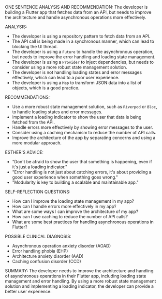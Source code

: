 ONE SENTENCE ANALYSIS AND RECOMMENDATION:
The developer is building a Flutter app that fetches data from an API, but needs to improve the architecture and handle asynchronous operations more effectively.

ANALYSIS:

* The developer is using a repository pattern to fetch data from an API.
* The API call is being made in a synchronous manner, which can lead to blocking the UI thread.
* The developer is using a `Future` to handle the asynchronous operation, but needs to improve the error handling and loading state management.
* The developer is using a `Provider` to inject dependencies, but needs to consider using a more robust state management solution.
* The developer is not handling loading states and error messages effectively, which can lead to a poor user experience.
* The developer is using a `Map` to transform JSON data into a list of objects, which is a good practice.

RECOMMENDATIONS:

* Use a more robust state management solution, such as `Riverpod` or `Bloc`, to handle loading states and error messages.
* Implement a loading indicator to show the user that data is being fetched from the API.
* Handle errors more effectively by showing error messages to the user.
* Consider using a caching mechanism to reduce the number of API calls.
* Improve the architecture of the app by separating concerns and using a more modular approach.

ESTHER'S ADVICE:

* "Don't be afraid to show the user that something is happening, even if it's just a loading indicator."
* "Error handling is not just about catching errors, it's about providing a good user experience when something goes wrong."
* "Modularity is key to building a scalable and maintainable app."

SELF-REFLECTION QUESTIONS:

* How can I improve the loading state management in my app?
* How can I handle errors more effectively in my app?
* What are some ways I can improve the architecture of my app?
* How can I use caching to reduce the number of API calls?
* What are some best practices for handling asynchronous operations in Flutter?

POSSIBLE CLINICAL DIAGNOSIS:

* Asynchronous operation anxiety disorder (AOAD)
* Error handling phobia (EHP)
* Architecture anxiety disorder (AAD)
* Caching confusion disorder (CCD)

SUMMARY:
The developer needs to improve the architecture and handling of asynchronous operations in their Flutter app, including loading state management and error handling. By using a more robust state management solution and implementing a loading indicator, the developer can provide a better user experience.

